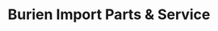 ---
title: "Burien Import Parts & Service"
url: /burien/burien-import-parts-und-service/
shop: Autowerkstatt
---
